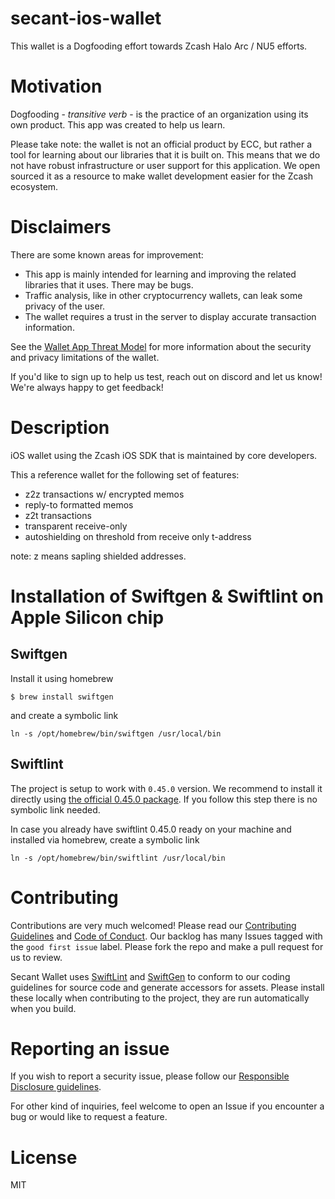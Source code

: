 # secant-ios-wallet

This wallet is a Dogfooding effort towards Zcash Halo Arc / NU5 efforts.

# Motivation
Dogfooding - _transitive verb_ - is the practice of an organization using its own product. This app was created to help us learn.

Please take note: the wallet is not an official product by ECC, but rather a tool for learning about our libraries that it is built on. This means that we do not have robust infrastructure or user support for this application. We open sourced it as a resource to make wallet development easier for the Zcash ecosystem.

# Disclaimers
There are some known areas for improvement:

- This app is mainly intended for learning and improving the related libraries that it uses. There may be bugs.
- Traffic analysis, like in other cryptocurrency wallets, can leak some privacy of the user.
- The wallet requires a trust in the server to display accurate transaction information. 

See the [Wallet App Threat Model](https://zcash.readthedocs.io/en/latest/rtd_pages/wallet_threat_model.html)
for more information about the security and privacy limitations of the wallet.

If you'd like to sign up to help us test, reach out on discord and let us know! We're always happy to get feedback!

# Description

iOS wallet using the Zcash iOS SDK that is maintained by core developers.

This a reference wallet for the following set of features:
- z2z transactions w/ encrypted memos
- reply-to formatted memos
- z2t transactions
- transparent receive-only
- autoshielding on threshold from receive only t-address

note: z means sapling shielded addresses.

# Installation of Swiftgen & Swiftlint on Apple Silicon chip

## Swiftgen
Install it using homebrew
```
$ brew install swiftgen
```
and create a symbolic link
```
ln -s /opt/homebrew/bin/swiftgen /usr/local/bin
```
## Swiftlint
The project is setup to work with `0.45.0` version. We recommend to install it directly using [the official 0.45.0 package](https://github.com/realm/SwiftLint/releases/download/0.45.0/SwiftLint.pkg). If you follow this step there is no symbolic link needed.

In case you already have swiftlint 0.45.0 ready on your machine and installed via homebrew, create a symbolic link
```
ln -s /opt/homebrew/bin/swiftlint /usr/local/bin
```

# Contributing

Contributions are very much welcomed! Please read our [Contributing Guidelines](/CONTRIBUTING.md) and [Code of Conduct](/CONDUCT.md). Our backlog has many Issues tagged with the `good first issue` label. Please fork the repo and make a pull request for us to review.

Secant Wallet uses [SwiftLint](https://github.com/realm/SwiftLint) and [SwiftGen](https://github.com/SwiftGen/SwiftGen) to conform to our coding guidelines for source code and generate accessors for assets. Please install these locally when contributing to the project, they are run automatically when you build.
  
# Reporting an issue

If you wish to report a security issue, please follow our [Responsible Disclosure guidelines](https://github.com/zcash/ZcashLightClientKit/blob/master/responsible_disclosure.md).

 For other kind of inquiries, feel welcome to open an Issue if you encounter a bug or would like to request a feature.

 # License

 MIT
